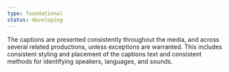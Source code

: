```yaml
---
type: foundational
status: developing
---
```


The captions are presented consistently throughout the media, and across several related productions, unless exceptions are warranted. This includes consistent styling and placement of the captions text and consistent methods for identifying speakers, languages, and sounds.